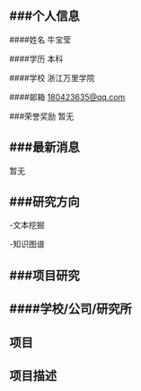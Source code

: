 ###个人信息
-
####姓名 牛宝莹

####学历 本科

####学校 浙江万里学院

####邮箱 180423635@qq.com


###荣誉奖励 暂无


###最新消息
-
暂无

###研究方向
-
-文本挖掘

-知识图谱

###项目研究
-
####学校/公司/研究所
-

项目
-

项目描述
-
